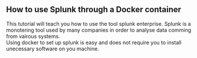 ## How to use Splunk through a Docker container
This tutorial will teach you how to use the tool splunk enterprise. Splunk is a monotering tool used by many companies in order to analyse data comming from vairous systems.  
Using docker to set up splunk is easy and does not require you to install unecessary software on you machine.